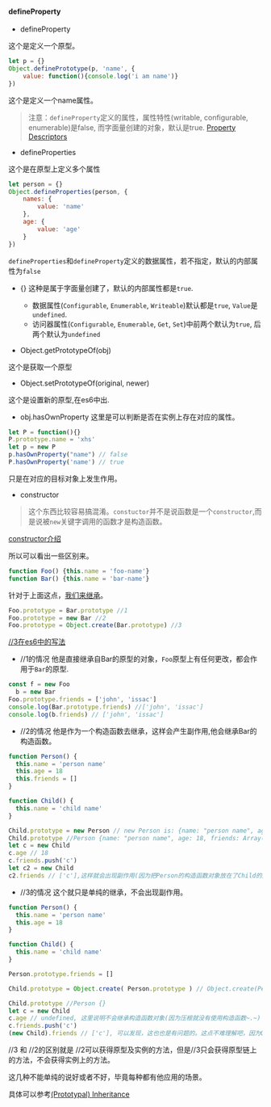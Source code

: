 #### defineProperty

- defineProperty

这个是定义一个原型。
```javascript
let p = {}
Object.definePrototype(p, 'name', {
    value: function(){console.log('i am name')}
})
```
这个是定义一个name属性。

> 注意：`defineProperty`定义的属性，属性特性(writable, configurable, enumerable)是false, 而字面量创建的对象，默认是true. [Property Descriptors](https://github.com/xiaohesong/TIL/blob/master/front-end/javascript/you-dont-known-js/this%20%26%20object%20prototypes/chapter3-objects.md#property-descriptors)

- defineProperties

这个是在原型上定义多个属性

```javascript
let person = {}
Object.defineProperties(person, {
	names: {
		value: 'name'
	},
	age: {
		value: 'age'
	}
})
```

`defineProperties`和`defineProperty`定义的数据属性，若不指定，默认的内部属性为`false`

- {}
这种是属于字面量创建了，默认的内部属性都是`true`.
  - 数据属性(`Configurable`, `Enumerable`, `Writeable`)默认都是`true`, `Value`是`undefined`.
  - 访问器属性(`Configurable`, `Enumerable`, `Get`, `Set`)中前两个默认为`true`, 后两个默认为`undefined`

- Object.getPrototypeOf(obj)

这个是获取一个原型

- Object.setPrototypeOf(original, newer)

这个是设置新的原型,在es6中出.
 
- obj.hasOwnProperty
这里是可以判断是否在实例上存在对应的属性。
```javascript
let P = function(){}
P.prototype.name = 'xhs'
let p = new P
p.hasOwnProperty("name") // false
P.hasOwnProperty('name') // true
```
只是在对应的目标对象上发生作用。

- constructor

> 这个东西比较容易搞混淆。`constuctor`并不是说函数是一个`constructor`,而是说被`new`关键字调用的函数才是构造函数。

[constructor介绍](https://github.com/getify/You-Dont-Know-JS/blob/master/this%20%26%20object%20prototypes/ch5.md#constructor-or-call)

所以可以看出一些区别来。
```javascript
function Foo() {this.name = 'foo-name'}
function Bar() {this.name = 'bar-name'}
```
针对于上面这点，[我们来继承](https://github.com/getify/You-Dont-Know-JS/blob/master/this%20%26%20object%20prototypes/ch5.md#prototypal-inheritance)。
```javascript
Foo.prototype = Bar.prototype //1
Foo.prototype = new Bar //2
Foo.prototype = Object.create(Bar.prototype) //3
```
[//3在es6中的写法](https://github.com/xiaohesong/TIL/blob/master/front-end/es6/understanding-es6/object.md#es6%E4%B8%AD%E7%9A%84setprototypeof)
  - //1的情况
  他是直接继承自Bar的原型的对象，`Foo`原型上有任何更改，都会作用于`Bar`的原型.
  ```javascript
  const f = new Foo
	b = new Bar
  Foo.prototype.friends = ['john', 'issac']
  console.log(Bar.prototype.friends) //['john', 'issac']
  console.log(b.friends) // ['john', 'issac']
  ```

  - //2的情况
  他是作为一个构造函数去继承，这样会产生副作用,他会继承Bar的构造函数。
  ```javascript
  function Person() {
    this.name = 'person name'
    this.age = 18
    this.friends = []
  }

  function Child() {
    this.name = 'child name'
  }

  Child.prototype = new Person // new Person is: {name: "person name", age: 18, friends: Array(0)}
  Child.prototype //Person {name: "person name", age: 18, friends: Array(0)}
  let c = new Child
  c.age // 18
  c.friends.push('c')
  let c2 = new Child
  c2.friends // ['c'],这样就会出现副作用(因为把Person的构造函数对象放在了Child的原型上，导致在原型上直接操作)
  ```

  - //3的情况
  这个就只是单纯的继承，不会出现副作用。
  ```javascript
  function Person() {
    this.name = 'person name'
    this.age = 18
  }

  function Child() {
    this.name = 'child name'
  }
  
  Person.prototype.friends = []

  Child.prototype = Object.create( Person.prototype ) // Object.create(Person.prototype)不会创建实例方法，只会继承prototype方法，但是如果直接操作也会有问题

  Child.prototype //Person {}
  let c = new Child
  c.age // undefined, 这里说明不会继承构造函数对象(因为压根就没有使用构造函数~.~)
  c.friends.push('c')
  (new Child).friends // ['c'], 可以发现，这也也是有问题的。这点不难理解吧，因为Object.create( Person.prototype )把Person的原型方法给了Child的prototye,导致直接操作原型的本身了。
  ```
  
  //3 和 //2的区别就是 //2可以获得原型及实例的方法，但是//3只会获得原型链上的方法，不会获得实例上的方法。

这几种不能单纯的说好或者不好，毕竟每种都有他应用的场景。
  
具体可以参考[(Prototypal) Inheritance](https://github.com/xiaohesong/TIL/blob/master/front-end/javascript/you-dont-known-js/this%20%26%20object%20prototypes/chapter5-prototype.md#prototypal-inheritance)
